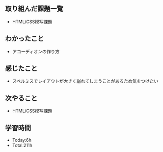## 取り組んだ課題一覧
- HTML/CSS模写課題
  
## わかったこと
- アコーディオンの作り方
  
## 感じたこと
- スペルミスでレイアウトが大きく崩れてしまうことがあるため気をつけたい
  
## 次やること
- HTML/CSS模写課題
  
## 学習時間
- Today:6h
- Total:211h
